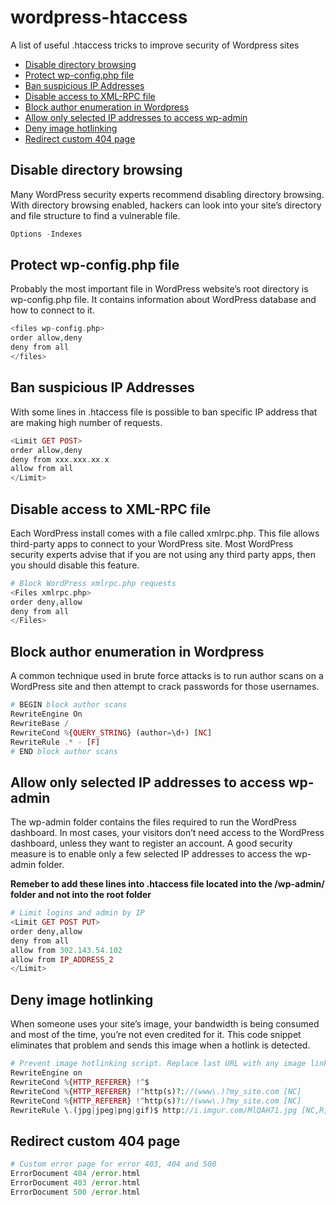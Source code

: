 # wordpress-htaccess
A list of useful .htaccess tricks to improve security of Wordpress sites


- [Disable directory browsing](#disable-directory-browsing)
- [Protect wp-config.php file](#protect-wp-config.php-file)
- [Ban suspicious IP Addresses](#ban-suspicious-ip-addresses)
- [Disable access to XML-RPC file](#disable-access-to-xml-rpc-file)
- [Block author enumeration in Wordpress](#block-author-enumeration-in-wordpress)
- [Allow only selected IP addresses to access wp-admin](#allow-only-selected-ip-addresses-to-access-wp-admin)
- [Deny image hotlinking](#deny-image-hotlinking)
- [Redirect custom 404 page](#redirect-custom-404-page)


## Disable directory browsing 
Many WordPress security experts recommend disabling directory browsing. With directory browsing enabled, hackers can look into your site’s directory and file structure to find a vulnerable file.

```php
Options -Indexes
```

## Protect wp-config.php file
Probably the most important file in WordPress website’s root directory is wp-config.php file. It contains information about WordPress database and how to connect to it. 

```php
<files wp-config.php>
order allow,deny
deny from all
</files>
```

## Ban suspicious IP Addresses 

With some lines in .htaccess file is possible to ban specific IP address that are making high number of requests.  

```php
<Limit GET POST>
order allow,deny
deny from xxx.xxx.xx.x
allow from all
</Limit>
```

## Disable access to XML-RPC file
Each WordPress install comes with a file called xmlrpc.php. This file allows third-party apps to connect to your WordPress site. Most WordPress security experts advise that if you are not using any third party apps, then you should disable this feature.
```php
# Block WordPress xmlrpc.php requests
<Files xmlrpc.php>
order deny,allow
deny from all
</Files>
```

## Block author enumeration in Wordpress
A common technique used in brute force attacks is to run author scans on a WordPress site and then attempt to crack passwords for those usernames.

```php
# BEGIN block author scans
RewriteEngine On
RewriteBase /
RewriteCond %{QUERY_STRING} (author=\d+) [NC]
RewriteRule .* - [F]
# END block author scans 
```

## Allow only selected IP addresses to access wp-admin
The wp-admin folder contains the files required to run the WordPress dashboard. In most cases, your visitors don’t need access to the WordPress dashboard, unless they want to register an account. A good security measure is to enable only a few selected IP addresses to access the wp-admin folder. 

**Remeber to add these lines into .htaccess file located into the /wp-admin/ folder and not into the root folder**

```php
# Limit logins and admin by IP
<Limit GET POST PUT>
order deny,allow
deny from all
allow from 302.143.54.102
allow from IP_ADDRESS_2
</Limit>
```

## Deny image hotlinking
When someone uses your site’s image, your bandwidth is being consumed and most of the time, you’re not even credited for it. This code snippet eliminates that problem and sends this image when a hotlink is detected.
```php
# Prevent image hotlinking script. Replace last URL with any image link you want.
RewriteEngine on
RewriteCond %{HTTP_REFERER} !^$
RewriteCond %{HTTP_REFERER} !^http(s)?://(www\.)?my_site.com [NC]
RewriteCond %{HTTP_REFERER} !^http(s)?://(www\.)?my_site.com [NC]
RewriteRule \.(jpg|jpeg|png|gif)$ http://i.imgur.com/MlQAH71.jpg [NC,R,L]
```

## Redirect custom 404 page
```php
# Custom error page for error 403, 404 and 500
ErrorDocument 404 /error.html
ErrorDocument 403 /error.html
ErrorDocument 500 /error.html
```

